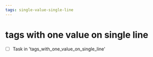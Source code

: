 ```yaml
---
tags: single-value-single-line
---
```


# tags with one value on single line

- [ ] Task in 'tags_with_one_value_on_single_line'

